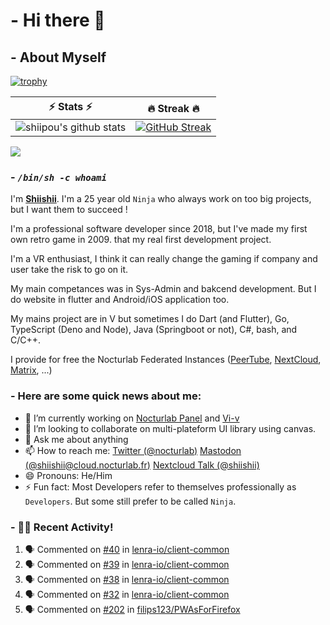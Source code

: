 # - Hi there 👋

## - About Myself

[![trophy](https://github-profile-trophy.vercel.app/?username=shiipou&theme=onedark)](https://github.com/ryo-ma/github-profile-trophy)

| ⚡ Stats ⚡ | 🔥 Streak 🔥 |
| :-: | :-: |
| ![shiipou's github stats](https://github-readme-stats.vercel.app/api?username=shiipou&show_icons=true&count_private=true&hide_border=true&title_color=70a5fd&icon_color=bf91f3&text_color=38bdae&bg_color=0d1117) | [![GitHub Streak](http://github-readme-streak-stats.herokuapp.com?user=shiipou&theme=tokyonight_duo&hide_border=true&background=0D1117)](https://git.io/streak-stats) |

![](https://github-profile-summary-cards.vercel.app/api/cards/profile-details?username=shiipou&theme=monokai) 

### - *`/bin/sh -c whoami`*

I'm **[Shiishii](https://github.com/shiipou/shiipou)**. I'm a 25 year old `Ninja` who always work on too big projects, but I want them to succeed !

I'm a professional software developer since 2018, but I've made my first own retro game in 2009. that my real first development project.

I'm a VR enthusiast, I think it can really change the gaming if company and user take the risk to go on it. 

My main competances was in Sys-Admin and bakcend development. But I do website in flutter and Android/iOS application too.

My mains project are in V but sometimes I do Dart (and Flutter), Go, TypeScript (Deno and Node), Java (Springboot or not), C#, bash, and C/C++.

I provide for free the Nocturlab Federated Instances ([PeerTube](https://tube.nocturlab.fr), [NextCloud](https://cloud.nocturlab.fr), [Matrix](https://talk.nocturlab.fr), ...)


### - Here are some quick news about me:

- 🔭 I’m currently working on [Nocturlab Panel](https://github.com/shiipou/nocturlab-panel) and [Vi-v](https://github.com/nocturlab/vi-v) <!--- 🌱 I’m currently learning [Flutter](https://flutter.dev/) -->
- 👯 I’m looking to collaborate on multi-plateform UI library using canvas.
- 💬 Ask me about anything
- 📫 How to reach me: [Twitter (@nocturlab)](https://twitter.com/nocturlab) [Mastodon (@shiishii@cloud.nocturlab.fr)](https://cloud.nocturlab.fr/apps/social/@shiishii@cloud.nocturlab.fr/) [Nextcloud Talk (@shiishii)](https://cloud.nocturlab.fr/call/cxzp5j46)
- 😄 Pronouns: He/Him
- ⚡ Fun fact: Most Developers refer to themselves professionally as `Developers`. But some still prefer to be called `Ninja`.

### - 🚀🔥 Recent Activity!
<!--START_SECTION:activity-->
1. 🗣 Commented on [#40](https://github.com//lenra-io/client-common/issues/40) in [lenra-io/client-common](https://github.com//lenra-io/client-common)
2. 🗣 Commented on [#39](https://github.com//lenra-io/client-common/issues/39) in [lenra-io/client-common](https://github.com//lenra-io/client-common)
3. 🗣 Commented on [#38](https://github.com//lenra-io/client-common/issues/38) in [lenra-io/client-common](https://github.com//lenra-io/client-common)
4. 🗣 Commented on [#32](https://github.com//lenra-io/client-common/issues/32) in [lenra-io/client-common](https://github.com//lenra-io/client-common)
5. 🗣 Commented on [#202](https://github.com//filips123/PWAsForFirefox/issues/202) in [filips123/PWAsForFirefox](https://github.com//filips123/PWAsForFirefox)
<!--END_SECTION:activity-->
